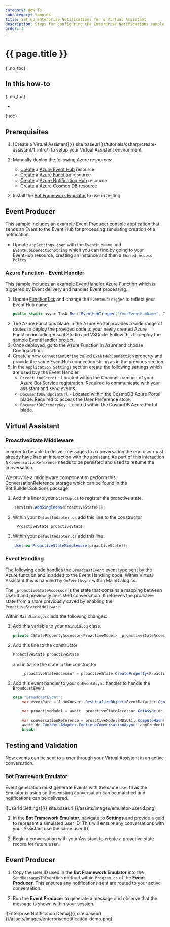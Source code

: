 ```yaml
---
category: How To
subcategory: Samples
title: Set up Enterprise Notifications for a Virtual Assistant
description: Steps for configuring the Enterprise Notifications sample
order: 1
---
```


# {{ page.title }}
{:.no_toc}

## In this how-to
{:.no_toc}

* 
{:toc}

## Prerequisites

1. [Create a Virtual Assistant]({{ site.baseurl }}/tutorials/csharp/create-assistant/1_intro/) to setup your Virtual Assistant environment.

1. Manually deploy the following Azure resources:

    - [Create](https://ms.portal.azure.com/#create/Microsoft.EventHub) a [Azure Event Hub](https://azure.microsoft.com/en-us/services/event-hubs/) resource
    - [Create](https://ms.portal.azure.com/#create/Microsoft.FunctionApp) a [Azure Function](https://azure.microsoft.com/en-us/services/functions/) resource
    - [Create](https://ms.portal.azure.com/#create/Microsoft.NotificationHub) a [Azure Notification Hub](https://azure.microsoft.com/en-us/services/notification-hubs/) resource
    - [Create](https://ms.portal.azure.com/#create/Microsoft.DocumentDB) a [Azure Cosmos DB](https://azure.microsoft.com/en-us/services/cosmos-db/) resource

1. Install the [Bot Framework Emulator](https://aka.ms/botframeworkemulator) to use in testing.

## Event Producer

This sample includes an example [Event Producer]({{site.repo}}/samples/EnterpriseNotification/EventProducer) console application that sends an Event to the Event Hub for processing simulating creation of a notification.

- Update `appSettings.json` with the `EventHubName` and `EventHubConnectionString` which you can find by going to your EventHub resource, creating an instance and then a `Shared Access Policy`

### Azure Function - Event Handler
This sample includes an example [EventHandler Azure Function]({{site.repo}}/Samples/EnterpriseNotification/EventHandler) which is triggered by Event delivery and handles Event processing.


1. Update [Function1.cs]({{site.repo}}/samples/EnterpriseNotification/EventHandler/Function1.cs) and change the `EventHubTrigger` to reflect your Event Hub name.
    ```csharp
    public static async Task Run([EventHubTrigger("YourEventHubName", Connection = "EventHubConnection")] EventData[] events, ILogger log)`
    ```
2. The Azure Functions blade in the Azure Portal provides a wide range of routes to deploy the provided code to your newly created Azure Function including Visual Studio and VSCode. Follow this to deploy the sample EventHandler project.
3. Once deployed, go to the Azure Function in Azure and choose Configuration.
4. Create a new `ConnectionString` called `EventHubConnection` property and provide the same EventHub connection string as in the previous section.
5. In the `Application Settings` section create the following settings which are used bvy the Event Handler.
    - `DirectLineSecret` - Located within the Channels section of your Azure Bot Service registration. Required to communicate with your assistant and send events.
    - `DocumentDbEndpointUrl` - Located within the CosmoDB Azure Portal blade. Required to access the User Preference store.
    - `DocumentDbPrimaryKey`- Located within the CosmoDB Azure Portal blade.

## Virtual Assistant

### ProactiveState Middleware

In order to be able to deliver messages to a conversation the end user must already have had an interaction with the assistant. As part of this interaction a `ConversationReference` needs to be persisted and used to resume the conversation.

We provide a middleware component to perform this ConversationReference storage which can be found in the Bot.Builder.Solutions package.

1. Add this line to your `Startup.cs` to register the proactive state.
```csharp
    services.AddSingleton<ProactiveState>();
```
2. Within your `DefaultAdapter.cs` add this line to the constructor
```csharp
     ProactiveState proactiveState
```
3. Within your `DefaultAdapter.cs` add this line:
```csharp
    Use(new ProactiveStateMiddleware(proactiveState));
```

### Event Handling

The following code handles the `BroadcastEvent` event type sent by the Azure function and is added to the Event Handling code. Within Virtual Assistant this is handled by `OnEventAsync` within MainDialog.cs.

The `_proactiveStateAccessor` is the state that contains a mapping between UserId and previously persisted conversation. It retrieves the proactive state from a store previously saved by enabling the `ProactiveStateMiddleware`.

Within `MainDialog.cs` add the following changes:

1. Add this variable to your `MainDialog` class.
    ```csharp
    private IStatePropertyAccessor<ProactiveModel> _proactiveStateAccessor;
    ```
2. Add this line to the constructor
    ```csharp
    ProactiveState proactiveState
    ```
    and initialise the state in the constructor
    ```csharp
        _proactiveStateAccessor = proactiveState.CreateProperty<ProactiveModel>(nameof(ProactiveModel));
    ```
3. Add this event handler to your `OnEventAsync` handler to handle the `BroadcastEvent`

    ```csharp
    case "BroadcastEvent":
        var eventData = JsonConvert.DeserializeObject<EventData>(dc.Context.Activity.Value.ToString());

        var proactiveModel = await _proactiveStateAccessor.GetAsync(dc.Context, () => new ProactiveModel());

        var conversationReference = proactiveModel[MD5Util.ComputeHash(eventData.UserId)].Conversation;
        await dc.Context.Adapter.ContinueConversationAsync(_appCredentials.MicrosoftAppId, conversationReference, ContinueConversationCallback(dc.Context, eventData.Message), cancellationToken);
        break;
    ```

## Testing and Validation

Now events can be sent to a user through your Virtual Assistant in an active conversation.

### Bot Framework Emulator

Event generation must generate Events with the same `UserId` as the Emulator is using so the existing conversation can be matched and notifications can be delivered.

![UserId Settings]({{ site.baseurl }}/assets/images/emulator-userid.png)

1. In the **Bot Framework Emulator**, navigate to **Settings** and provide a guid to represent a simulated user ID. This will ensure any conversations with your Assistant use the same user ID.

1. Begin a conversation with your Assistant to create a proactive state record for future user.

## Event Producer

1. Copy the user ID used in the **Bot Framework Emulator** into the `SendMessagesToEventHub` method within `Program.cs` of the **Event Producer**. 
This ensures any notifications sent are routed to your active conversation.


1. Run the **Event Producer** to generate a message and observe that the message is shown within your session.

![Enterprise Notification Demo]({{ site.baseurl }}/assets/images/enterprisenotification-demo.png)